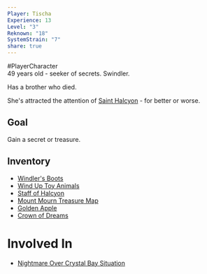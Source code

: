 ```yaml
---  
Player: Tischa  
Experience: 13  
Level: "3"  
Reknown: "18"  
SystemStrain: "7"  
share: true  
---  
```

#PlayerCharacter   
49 years old - seeker of secrets. Swindler.  
  
Has a brother who died.  
  
She's attracted the attention of [Saint Halcyon](Saint%20Halcyon.md) - for better or worse.  
## Goal  
Gain a secret or treasure.  
## Inventory  
- [Windler's Boots](../Items/Windler's%20Boots.md)  
- [Wind Up Toy Animals](../Items/Wind%20Up%20Toy%20Animals.md)  
- [Staff of Halcyon](Staff%20of%20Halcyon.md)  
- [Mount Mourn Treasure Map](../Items/Mount%20Mourn%20Treasure%20Map.md)  
- [Golden Apple](../Items/Golden%20Apple.md)  
- [Crown of Dreams](Crown%20of%20Dreams.md)  
  
# Involved In  
- [Nightmare Over Crystal Bay Situation](Nightmare%20Over%20Crystal%20Bay%20Situation.md)  

